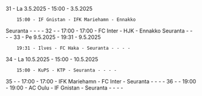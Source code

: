 31 - La 3.5.2025 - 15:00 - 3.5.2025
        
        15:00 - IF Gnistan - IFK Mariehamn - Ennakko
Seuranta - - - -
32 -  - 17:00 - 17:00 - FC Inter - HJK - Ennakko
Seuranta - - - -
33 - Pe 9.5.2025 - 19:31 - 9.5.2025
        
        19:31 - Ilves - FC Haka - Seuranta - - - -
34 - La 10.5.2025 - 15:00 - 10.5.2025
        
        15:00 - KuPS - KTP - Seuranta - - - -
35 -  - 17:00 - 17:00 - IFK Mariehamn - FC Inter - Seuranta - - - -
36 -  - 19:00 - 19:00 - AC Oulu - IF Gnistan - Seuranta - - - -
